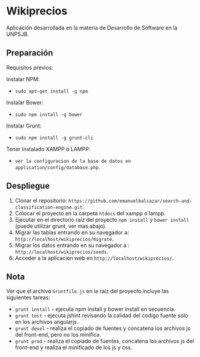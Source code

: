 # Wikiprecios
Aplicación desarrollada en la materia de Desarrollo de Software en la UNPSJB.

## Preparación
Requisitos previos:

Instalar NPM:
* `sudo apt-get install -g npm`

Instalar Bower:
* `sudo npm install -g bower`

Instalar Grunt:
* `sudo npm install -g grunt-cli`

Tener instalado XAMPP o LAMPP:
* `ver la configuracion de la base de datos en application/config/database.php`.

## Despliegue

1. Clonar el repositorio: `https://github.com/emanuelbalcazar/search-and-classification-engine.git`.
2. Colocar el proyecto en la carpeta `htdocs` del xampp o lampp.
3. Ejecutar en el directorio raiz del proyecto `npm install` y `bower install` (puede utilizar grunt, ver mas abajo).
4. Migrar las tablas entrando en su navegador a: `http://localhost/wikiprecios/migrate`.
5. Migrar los datos entrando en su navegador a : `http://localhost/wikiprecios/seeds`.
6. Acceder a la aplicacion web en `http://localhost/wikiprecios/`.


## Nota

Ver que el archivo `Gruntfile.js` en la raiz del proyecto incluye las siguientes tareas:

* `grunt install` - ejecuta npm install y bower install en secuencia.
* `grunt test` - ejecuta jshint revisando la calidad del codigo fuente solo en los archivos angularjs.
* `grunt devel` - realiza el copiado de fuentes y concatena los archivos js del front-end, pero no los minifica.
* `grunt prod` - realiza el copiado de fuentes, concatena los archivos js del front-end y realiza el minificado de los js y css.
